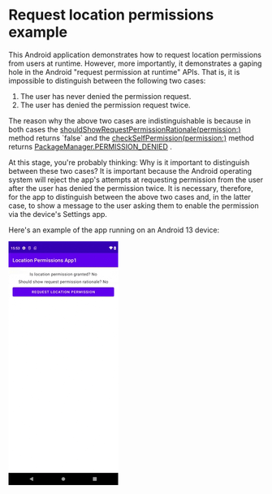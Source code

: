 # Request location permissions example

This Android application demonstrates how to request location permissions from users at runtime.
However, more importantly, it demonstrates a gaping hole in the Android "request permission at
runtime" APIs. That is, it is impossible to distinguish between the following two cases:

1. The user has never denied the permission request.
2. The user has denied the permission request twice.

The reason why the above two cases are indistinguishable is because in both cases
the [shouldShowRequestPermissionRationale(permission:)](https://developer.android.com/reference/android/app/Activity#shouldShowRequestPermissionRationale(java.lang.String))
method returns `false` and
the [checkSelfPermission(permission:)](https://developer.android.com/reference/android/content/ContextWrapper#checkSelfPermission(java.lang.String))
method
returns [PackageManager.PERMISSION_DENIED](https://developer.android.com/reference/android/content/pm/PackageManager#PERMISSION_DENIED)
.

At this stage, you're probably thinking: Why is it important to distinguish between these two cases?
It is important because the Android operating system will reject the app's attempts at requesting
permission from the user after the user has denied the permission twice. It is necessary, therefore,
for the app to distinguish between the above two cases and, in the latter case, to show a message to
the user asking them to enable the permission via the device's Settings app.

Here's an example of the app running on an Android 13 device:

![Demo of application](demo.gif)
